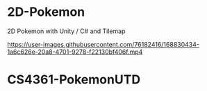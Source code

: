 # 2D-Pokemon
 2D Pokemon with Unity / C# and Tilemap


https://user-images.githubusercontent.com/76182416/168830434-1a6c626e-20a8-4701-9278-f22130bf406f.mp4

# CS4361-PokemonUTD
